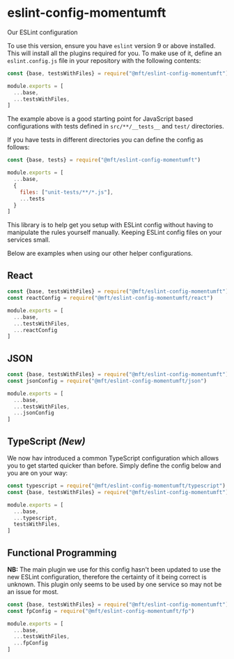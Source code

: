 # eslint-config-momentumft
Our ESLint configuration

To use this version, ensure you have `eslint` version 9 or above installed. This will install all the plugins required for you. To make use of it, define an `eslint.config.js` file in your repository with the following contents:

```js
const {base, testsWithFiles} = require("@mft/eslint-config-momentumft")

module.exports = [
  ...base,
  ...testsWithFiles,
]
```

The example above is a good starting point for JavaScript based configurations with tests defined in `src/**/__tests__` and `test/` directories.

If you have tests in different directories you can define the config as follows:

```js
const {base, tests} = require("@mft/eslint-config-momentumft")

module.exports = [
  ...base,
  {
    files: ["unit-tests/**/*.js"],
    ...tests
  }
]
```

This library is to help get you setup with ESLint config without having to manipulate the rules yourself manually. Keeping ESLint config files on your services small.

Below are examples when using our other helper configurations.

## React
```js
const {base, testsWithFiles} = require("@mft/eslint-config-momentumft")
const reactConfig = require("@mft/eslint-config-momentumft/react")

module.exports = [
  ...base,
  ...testsWithFiles,
  ...reactConfig
]
```

## JSON
```js
const {base, testsWithFiles} = require("@mft/eslint-config-momentumft")
const jsonConfig = require("@mft/eslint-config-momentumft/json")

module.exports = [
  ...base,
  ...testsWithFiles,
  ...jsonConfig
]
```

## TypeScript *(New)*
We now hav introduced a common TypeScript configuration which allows you to get started quicker than before. Simply define the config below and you are on your way:
```js
const typescript = require("@mft/eslint-config-momentumft/typescript")
const {base, testsWithFiles} = require("@mft/eslint-config-momentumft")

module.exports = [
  ...base,
  ...typescript,
  testsWithFiles,
]
```


## Functional Programming
**NB:** The main plugin we use for this config hasn't been updated to use the new ESLint configuration, therefore the certainty of it being correct is unknown. This plugin only seems to be used by one service so may not be an issue for most.
```js
const {base, testsWithFiles} = require("@mft/eslint-config-momentumft")
const fpConfig = require("@mft/eslint-config-momentumft/fp")

module.exports = [
  ...base,
  ...testsWithFiles,
  ...fpConfig
]
```